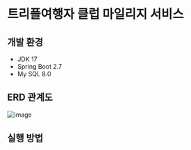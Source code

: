 # 트리플여행자 클럽 마일리지 서비스
## 개발 환경
- JDK 17
- Spring Boot 2.7
- My SQL 8.0

## ERD 관계도
![image](https://user-images.githubusercontent.com/64072136/175466471-b45039ce-5dfb-4426-b984-89876de76b78.png)

## 실행 방법

